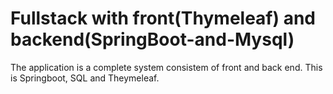 # Fullstack with front(Thymeleaf) and backend(SpringBoot-and-Mysql)

The application is a complete system consistem of front and back end. This is Springboot, SQL and Theymeleaf. 
